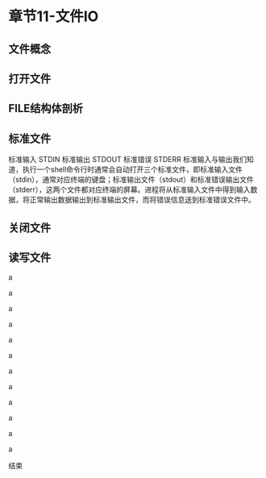 # 章节11-文件IO

## 文件概念

## 打开文件

## FILE结构体剖析

## 标准文件

标准输入 STDIN
标准输出 STDOUT
标准错误 STDERR
标准输入与输出我们知道，执行一个shell命令行时通常会自动打开三个标准文件，即标准输入文件（stdin），通常对应终端的键盘；标准输出文件（stdout）和标准错误输出文件（stderr），这两个文件都对应终端的屏幕。进程将从标准输入文件中得到输入数据，将正常输出数据输出到标准输出文件，而将错误信息送到标准错误文件中。


## 关闭文件

## 读写文件



a

a

a

a

a

a

a

a

a

a

a

a

结束




